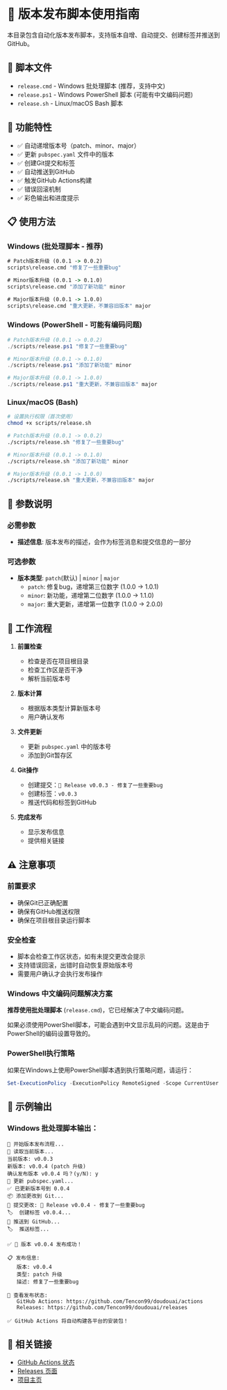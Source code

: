 # 🚀 版本发布脚本使用指南

本目录包含自动化版本发布脚本，支持版本自增、自动提交、创建标签并推送到GitHub。

## 📁 脚本文件

- `release.cmd` - Windows 批处理脚本 (推荐，支持中文)
- `release.ps1` - Windows PowerShell 脚本 (可能有中文编码问题)
- `release.sh` - Linux/macOS Bash 脚本

## 🔧 功能特性

- ✅ 自动递增版本号（patch、minor、major）
- ✅ 更新 `pubspec.yaml` 文件中的版本
- ✅ 创建Git提交和标签
- ✅ 自动推送到GitHub
- ✅ 触发GitHub Actions构建
- ✅ 错误回滚机制
- ✅ 彩色输出和进度提示

## 📋 使用方法

### Windows (批处理脚本 - 推荐)

```cmd
# Patch版本升级 (0.0.1 -> 0.0.2)
scripts\release.cmd "修复了一些重要bug"

# Minor版本升级 (0.0.1 -> 0.1.0)
scripts\release.cmd "添加了新功能" minor

# Major版本升级 (0.0.1 -> 1.0.0)
scripts\release.cmd "重大更新，不兼容旧版本" major
```

### Windows (PowerShell - 可能有编码问题)

```powershell
# Patch版本升级 (0.0.1 -> 0.0.2)
./scripts/release.ps1 "修复了一些重要bug"

# Minor版本升级 (0.0.1 -> 0.1.0)
./scripts/release.ps1 "添加了新功能" minor

# Major版本升级 (0.0.1 -> 1.0.0)
./scripts/release.ps1 "重大更新，不兼容旧版本" major
```

### Linux/macOS (Bash)

```bash
# 设置执行权限（首次使用）
chmod +x scripts/release.sh

# Patch版本升级 (0.0.1 -> 0.0.2)
./scripts/release.sh "修复了一些重要bug"

# Minor版本升级 (0.0.1 -> 0.1.0)
./scripts/release.sh "添加了新功能" minor

# Major版本升级 (0.0.1 -> 1.0.0)
./scripts/release.sh "重大更新，不兼容旧版本" major
```

## 📝 参数说明

### 必需参数

- **描述信息**: 版本发布的描述，会作为标签消息和提交信息的一部分

### 可选参数

- **版本类型**: `patch`(默认) | `minor` | `major`
  - `patch`: 修复bug，递增第三位数字 (1.0.0 -> 1.0.1)
  - `minor`: 新功能，递增第二位数字 (1.0.0 -> 1.1.0)
  - `major`: 重大更新，递增第一位数字 (1.0.0 -> 2.0.0)

## 🔄 工作流程

1. **前置检查**
   - 检查是否在项目根目录
   - 检查工作区是否干净
   - 解析当前版本号

2. **版本计算**
   - 根据版本类型计算新版本号
   - 用户确认发布

3. **文件更新**
   - 更新 `pubspec.yaml` 中的版本号
   - 添加到Git暂存区

4. **Git操作**
   - 创建提交：`🔖 Release v0.0.3 - 修复了一些重要bug`
   - 创建标签：`v0.0.3`
   - 推送代码和标签到GitHub

5. **完成发布**
   - 显示发布信息
   - 提供相关链接

## ⚠️ 注意事项

### 前置要求

- 确保Git已正确配置
- 确保有GitHub推送权限
- 确保在项目根目录运行脚本

### 安全检查

- 脚本会检查工作区状态，如有未提交更改会提示
- 支持错误回滚，出错时自动恢复原始版本号
- 需要用户确认才会执行发布操作

### Windows 中文编码问题解决方案

**推荐使用批处理脚本** (`release.cmd`)，它已经解决了中文编码问题。

如果必须使用PowerShell脚本，可能会遇到中文显示乱码的问题。这是由于PowerShell的编码设置导致的。

### PowerShell执行策略

如果在Windows上使用PowerShell脚本遇到执行策略问题，请运行：

```powershell
Set-ExecutionPolicy -ExecutionPolicy RemoteSigned -Scope CurrentUser
```

## 🎯 示例输出

### Windows 批处理脚本输出：
```
🚀 开始版本发布流程...
📖 读取当前版本...
当前版本: v0.0.3
新版本: v0.0.4 (patch 升级)
确认发布版本 v0.0.4 吗？(y/N): y
📝 更新 pubspec.yaml...
✅ 已更新版本号到 0.0.4
📦 添加更改到 Git...
💾 提交更改: 🔖 Release v0.0.4 - 修复了一些重要bug
🏷️  创建标签 v0.0.4...
🚀 推送到 GitHub...
🏷️  推送标签...

✅ 🎉 版本 v0.0.4 发布成功！

📋 发布信息:
   版本: v0.0.4
   类型: patch 升级
   描述: 修复了一些重要bug

🔗 查看发布状态:
   GitHub Actions: https://github.com/Tencon99/doudouai/actions
   Releases: https://github.com/Tencon99/doudouai/releases

✅ GitHub Actions 将自动构建各平台的安装包！
```

## 🔗 相关链接

- [GitHub Actions 状态](https://github.com/Tencon99/doudouai/actions)
- [Releases 页面](https://github.com/Tencon99/doudouai/releases)
- [项目主页](https://github.com/Tencon99/doudouai) 